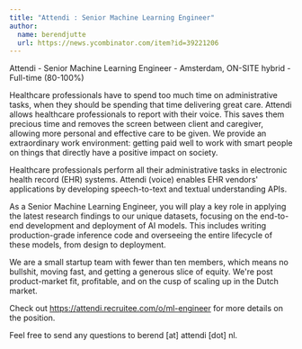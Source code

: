 ```yaml
---
title: "Attendi : Senior Machine Learning Engineer"
author:
  name: berendjutte
  url: https://news.ycombinator.com/item?id=39221206
---
```

Attendi - Senior Machine Learning Engineer - Amsterdam, ON-SITE hybrid - Full-time (80-100%)

Healthcare professionals have to spend too much time on administrative tasks, when they should be spending that time delivering great care. Attendi allows healthcare professionals to report with their voice. This saves them precious time and removes the screen between client and caregiver, allowing more personal and effective care to be given. We provide an extraordinary work environment: getting paid well to work with smart people on things that directly have a positive impact on society.

Healthcare professionals perform all their administrative tasks in electronic health record (EHR) systems. Attendi (voice) enables EHR vendors&#x27; applications by developing speech-to-text and textual understanding APIs.

As a Senior Machine Learning Engineer, you will play a key role in applying the latest research findings to our unique datasets, focusing on the end-to-end development and deployment of AI models. This includes writing production-grade inference code and overseeing the entire lifecycle of these models, from design to deployment.

We are a small startup team with fewer than ten members, which means no bullshit, moving fast, and getting a generous slice of equity. We&#x27;re post product-market fit, profitable, and on the cusp of scaling up in the Dutch market.

Check out <a href="https:&#x2F;&#x2F;attendi.recruitee.com&#x2F;o&#x2F;ml-engineer" rel="nofollow">https:&#x2F;&#x2F;attendi.recruitee.com&#x2F;o&#x2F;ml-engineer</a> for more details on the position.

Feel free to send any questions to berend [at] attendi [dot] nl.
